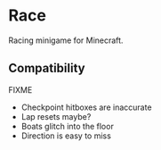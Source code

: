 # Race

Racing minigame for Minecraft.

## Compatibility

FIXME

- Checkpoint hitboxes are inaccurate
- Lap resets maybe?
- Boats glitch into the floor
- Direction is easy to miss
